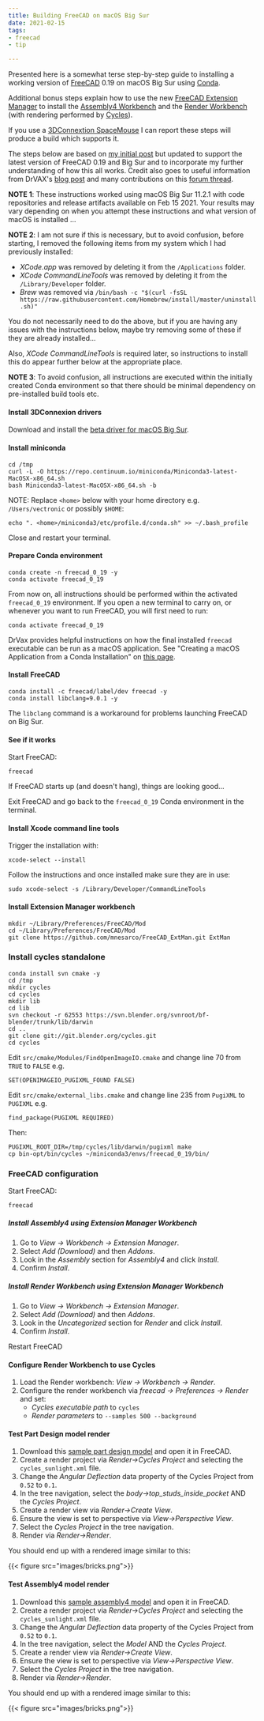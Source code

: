 ```yaml
---
title: Building FreeCAD on macOS Big Sur 
date: 2021-02-15
tags: 
- freecad
- tip

---
```


Presented here is a somewhat terse step-by-step guide to installing a working version of
[FreeCAD](https://www.freecadweb.org) 0.19 on macOS Big Sur using [Conda](https://docs.conda.io/en/latest/).

Additional bonus steps explain how to use the new [FreeCAD Extension Manager](https://github.com/mnesarco/FreeCAD_ExtMan) to install the [Assembly4 Workbench](https://github.com/Zolko-123/FreeCAD_Assembly4) and
the [Render Workbench](https://github.com/FreeCAD/FreeCAD-render) (with rendering performed by [Cycles](https://www.cycles-renderer.org)).

If you use a [3DConnextion SpaceMouse](https://www.3dconnexion.co.uk/spacemouse_wireless/uk/) I can report these steps will produce a build which supports it.

The steps below are based on [my initial post](https://vectronic.io/posts/building-freecad-with-3dconnexion-support-on-macos-using-conda/) but updated to support the latest version of FreeCAD 0.19 and Big Sur
and to incorporate my further understanding of how this all works. Credit also goes to useful information from
DrVAX's [blog post](https://drvax.com/freecad-pre-releases-on-macos/) and many contributions on this [forum thread](https://forum.freecadweb.org/viewtopic.php?f=4&t=51345).

**NOTE 1**: These instructions worked using macOS Big Sur 11.2.1 with code repositories and release artifacts
available on Feb 15 2021. Your results may vary depending on when you attempt these instructions and what version of macOS is installed ...

**NOTE 2**: I am not sure if this is necessary, but to avoid confusion, before starting, I removed the following items from my system which I had previously installed:

* *XCode.app* was removed by deleting it from the `/Applications` folder.
* *XCode CommandLineTools* was removed by deleting it from the `/Library/Developer` folder.
* *Brew* was removed via `/bin/bash -c "$(curl -fsSL https://raw.githubusercontent.com/Homebrew/install/master/uninstall.sh)"`

    
You do not necessarily need to do the above, but if you are having any issues with the instructions below, maybe try removing some of these if they are already installed...

Also, *XCode CommandLineTools* is required later, so instructions to install this do appear further below at the appropriate place.

**NOTE 3**: To avoid confusion, all instructions are executed within the initially created Conda environment so that there should be minimal dependency on pre-installed build tools etc.

#### Install 3DConnexion drivers

Download and install the [beta driver for macOS Big Sur](https://3dconnexion.com/uk/support/faq/beta-driver-for-macos-11-big-sur/).

#### Install miniconda

    cd /tmp
    curl -L -O https://repo.continuum.io/miniconda/Miniconda3-latest-MacOSX-x86_64.sh
    bash Miniconda3-latest-MacOSX-x86_64.sh -b

NOTE: Replace `<home>` below with your home directory e.g. `/Users/vectronic` or possibly `$HOME`:

    echo ". <home>/miniconda3/etc/profile.d/conda.sh" >> ~/.bash_profile

Close and restart your terminal.

#### Prepare Conda environment

    conda create -n freecad_0_19 -y
    conda activate freecad_0_19

From now on, all instructions should be performed within the activated `freecad_0_19` environment.
If you open a new terminal to carry on, or whenever you want to run FreeCAD, you will first need to run:

    conda activate freecad_0_19

DrVax provides helpful instructions on how the final installed `freecad` executable can be run as a macOS application.
See "Creating a macOS Application from a Conda Installation" on [this page](https://drvax.com/freecad-pre-releases-on-macos/).

#### Install FreeCAD

    conda install -c freecad/label/dev freecad -y
    conda install libclang=9.0.1 -y

The `libclang` command is a workaround for problems launching FreeCAD on Big Sur.

#### See if it works

Start FreeCAD:

    freecad

If FreeCAD starts up (and doesn't hang), things are looking good... 

Exit FreeCAD and go back to the `freecad_0_19` Conda environment in the terminal.

#### Install Xcode command line tools

Trigger the installation with:

    xcode-select --install

Follow the instructions and once installed make sure they are in use:

    sudo xcode-select -s /Library/Developer/CommandLineTools

#### Install Extension Manager workbench

    mkdir ~/Library/Preferences/FreeCAD/Mod
    cd ~/Library/Preferences/FreeCAD/Mod
    git clone https://github.com/mnesarco/FreeCAD_ExtMan.git ExtMan

### Install cycles standalone

    conda install svn cmake -y
    cd /tmp
    mkdir cycles
    cd cycles
    mkdir lib
    cd lib
    svn checkout -r 62553 https://svn.blender.org/svnroot/bf-blender/trunk/lib/darwin
    cd ..
    git clone git://git.blender.org/cycles.git
    cd cycles

Edit `src/cmake/Modules/FindOpenImageIO.cmake` and change line 70 from `TRUE` to `FALSE` e.g.

    SET(OPENIMAGEIO_PUGIXML_FOUND FALSE)

Edit `src/cmake/external_libs.cmake` and change line 235 from `PugiXML` to `PUGIXML` e.g.

    find_package(PUGIXML REQUIRED)

Then:

    PUGIXML_ROOT_DIR=/tmp/cycles/lib/darwin/pugixml make
    cp bin-opt/bin/cycles ~/miniconda3/envs/freecad_0_19/bin/

### FreeCAD configuration

Start FreeCAD:

    freecad

##### Install Assembly4 using Extension Manager Workbench

1. Go to *View -> Workbench -> Extension Manager*.
1. Select *Add (Download)* and then *Addons*.
1. Look in the *Assembly* section for *Assembly4* and click *Install*.
1. Confirm *Install*.

##### Install Render Workbench using Extension Manager Workbench

1. Go to *View -> Workbench -> Extension Manager*.
1. Select *Add (Download)* and then *Addons*.
1. Look in the *Uncategorized* section for *Render* and click *Install*.
1. Confirm *Install*.

Restart FreeCAD

#### Configure Render Workbench to use Cycles

1. Load the Render workbench: *View -> Workbench -> Render*.
1. Configure the render workbench via *freecad -> Preferences -> Render* and set:
    * *Cycles executable path* to `cycles`
    * *Render parameters* to `--samples 500 --background`

#### Test Part Design model render

1. Download this [sample part design model](models/brick_4x2.FCStd) and open it in FreeCAD.
1. Create a render project via *Render->Cycles Project* and selecting the `cycles_sunlight.xml` file.
1. Change the *Angular Deflection* data property of the Cycles Project from `0.52` to `0.1`.
1. In the tree navigation, select the *body->top_studs_inside_pocket* AND the *Cycles Project*.
1. Create a render view via *Render->Create View*.
1. Ensure the view is set to perspective via *View->Perspective View*.
1. Select the *Cycles Project* in the tree navigation.
1. Render via *Render->Render*.

You should end up with a rendered image similar to this:

{{< figure src="images/bricks.png">}}

#### Test Assembly4 model render

1. Download this [sample assembly4 model](models/bricks.FCStd) and open it in FreeCAD.
1. Create a render project via *Render->Cycles Project* and selecting the `cycles_sunlight.xml` file.
1. Change the *Angular Deflection* data property of the Cycles Project from `0.52` to `0.1`.
1. In the tree navigation, select the *Model* AND the *Cycles Project*.
1. Create a render view via *Render->Create View*.
1. Ensure the view is set to perspective via *View->Perspective View*.
1. Select the *Cycles Project* in the tree navigation.
1. Render via *Render->Render*.

You should end up with a rendered image similar to this:

{{< figure src="images/bricks.png">}}

